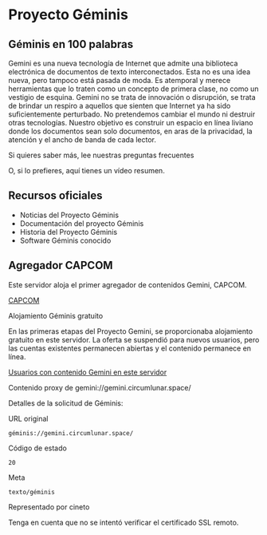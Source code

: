 
# Proyecto Géminis

## Géminis en 100 palabras

Gemini es una nueva tecnología de Internet que admite una biblioteca electrónica de documentos de texto interconectados. Esta no es una idea nueva, pero tampoco está pasada de moda. Es atemporal y merece herramientas que lo traten como un concepto de primera clase, no como un vestigio de esquina. Gemini no se trata de innovación o disrupción, se trata de brindar un respiro a aquellos que sienten que Internet ya ha sido suficientemente perturbado. No pretendemos cambiar el mundo ni destruir otras tecnologías. Nuestro objetivo es construir un espacio en línea liviano donde los documentos sean solo documentos, en aras de la privacidad, la atención y el ancho de banda de cada lector.

Si quieres saber más, lee nuestras preguntas frecuentes

O, si lo prefieres, aquí tienes un vídeo resumen.

## Recursos oficiales

- Noticias del Proyecto Géminis
- Documentación del proyecto Géminis
- Historia del Proyecto Géminis
- Software Géminis conocido

## Agregador CAPCOM

Este servidor aloja el primer agregador de contenidos Gemini, CAPCOM.

[CAPCOM](https://gemini.circumlunar.space/capcom/)

Alojamiento Géminis gratuito

En las primeras etapas del Proyecto Gemini, se proporcionaba alojamiento gratuito en este servidor. La oferta se suspendió para nuevos usuarios, pero las cuentas existentes permanecen abiertas y el contenido permanece en línea.

[Usuarios con contenido Gemini en este servidor](https://gemini.circumlunar.space/users/)

Contenido proxy de gemini://gemini.circumlunar.space/

Detalles de la solicitud de Géminis:

URL original

    géminis://gemini.circumlunar.space/

Código de estado

    20 

Meta

    texto/géminis 

Representado por cineto 

Tenga en cuenta que no se intentó verificar el certificado SSL remoto.
